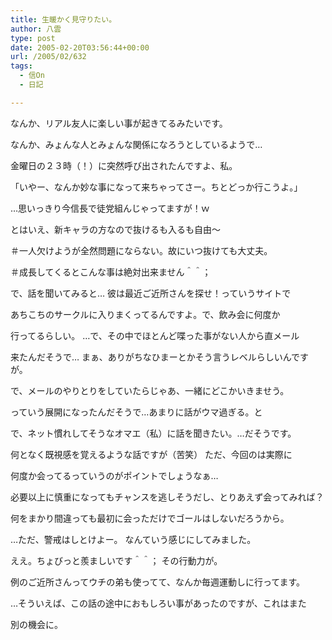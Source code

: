 ```yaml
---
title: 生暖かく見守りたい。
author: 八雲
type: post
date: 2005-02-20T03:56:44+00:00
url: /2005/02/632
tags:
  - 信On
  - 日記

---
```

なんか、リアル友人に楽しい事が起きてるみたいです。
  
なんか、みょんな人とみょんな関係になろうとしているようで…

金曜日の２３時（！）に突然呼び出されたんですよ、私。
  
「いやー、なんか妙な事になって来ちゃってさー。ちとどっか行こうよ。」
  
…思いっきり今信長で徒党組んじゃってますが！ｗ
  
とはいえ、新キャラの方なので抜けるも入るも自由～
  
＃一人欠けようが全然問題にならない。故にいつ抜けても大丈夫。
  
＃成長してくるとこんな事は絶対出来ません＾＾；

で、話を聞いてみると… 彼は最近ご近所さんを探せ！っていうサイトで
  
あちこちのサークルに入りまくってるんですよ。で、飲み会に何度か
  
行ってるらしい。 …で、その中でほとんど喋った事がない人から直メール
  
来たんだそうで… まぁ、ありがちなひまーとかそう言うレベルらしいんですが。
  
で、メールのやりとりをしていたらじゃあ、一緒にどこかいきませう。
  
っていう展開になったんだそうで…あまりに話がウマ過ぎる。と
  
で、ネット慣れしてそうなオマエ（私）に話を聞きたい。…だそうです。

何となく既視感を覚えるような話ですが（苦笑） ただ、今回のは実際に
  
何度か会ってるっていうのがポイントでしょうなぁ…
  
必要以上に慎重になってもチャンスを逃しそうだし、とりあえず会ってみれば？
  
何をまかり間違っても最初に会っただけでゴールはしないだろうから。
  
…ただ、警戒はしとけよー。 なんていう感じにしてみました。

ええ。ちょびっと羨ましいです＾＾； その行動力が。
  
例のご近所さんってウチの弟も使ってて、なんか毎週運動しに行ってます。
  
…そういえば、この話の途中におもしろい事があったのですが、これはまた
  
別の機会に。
